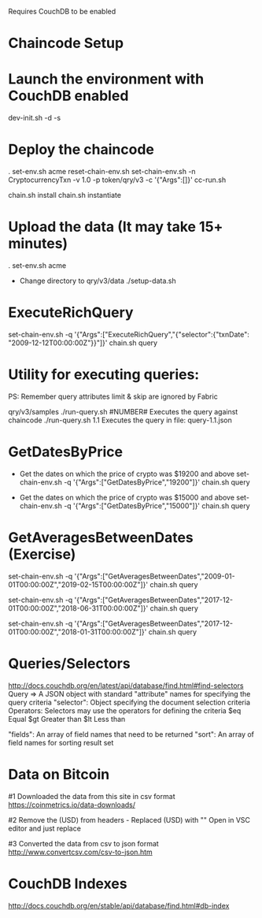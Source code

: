 Requires CouchDB to be enabled

Chaincode Setup
===============
# Launch the environment with CouchDB enabled
dev-init.sh -d -s

# Deploy the chaincode
. set-env.sh  acme
reset-chain-env.sh
set-chain-env.sh -n CryptocurrencyTxn -v 1.0 -p token/qry/v3 -c '{"Args":[]}'
cc-run.sh

chain.sh install
chain.sh instantiate

# Upload the data (It may take 15+ minutes)
. set-env.sh  acme
- Change directory to qry/v3/data
./setup-data.sh

ExecuteRichQuery
================
set-chain-env.sh -q '{"Args":["ExecuteRichQuery","{\"selector\":{\"txnDate\": \"2009-12-12T00:00:00Z\"}}"]}'
chain.sh query

# Utility for executing queries:
PS: Remember query attributes limit & skip are ignored by Fabric

qry/v3/samples
./run-query.sh    #NUMBER#      Executes the query against chaincode
./run-query.sh    1.1           Executes the query in file:  query-1.1.json

GetDatesByPrice
===============
- Get the dates on which the price of crypto was $19200 and above
set-chain-env.sh -q '{"Args":["GetDatesByPrice","19200"]}'
chain.sh query

- Get the dates on which the price of crypto was $15000 and above
set-chain-env.sh -q '{"Args":["GetDatesByPrice","15000"]}'
chain.sh query

GetAveragesBetweenDates (Exercise)
==================================
set-chain-env.sh -q '{"Args":["GetAveragesBetweenDates","2009-01-01T00:00:00Z","2019-02-15T00:00:00Z"]}'
chain.sh query

set-chain-env.sh -q '{"Args":["GetAveragesBetweenDates","2017-12-01T00:00:00Z","2018-06-31T00:00:00Z"]}'
chain.sh query

set-chain-env.sh -q '{"Args":["GetAveragesBetweenDates","2017-12-01T00:00:00Z","2018-01-31T00:00:00Z"]}'
chain.sh query



Queries/Selectors
=================
http://docs.couchdb.org/en/latest/api/database/find.html#find-selectors
Query => A JSON object with standard "attribute" names for specifying the query criteria
"selector": Object specifying the document selection criteria
            Operators:
            Selectors may use the operators for defining the criteria
            $eq     Equal
            $gt     Greater than
            $lt     Less than

"fields":   An array of field names that need to be returned
"sort":     An array of field names for sorting result set


Data on Bitcoin
===============
#1 Downloaded the data from this site in csv format
https://coinmetrics.io/data-downloads/

#2 Remove the (USD) from headers - Replaced (USD)  with ""
Open in VSC editor and just replace

#3 Converted the data from csv to json format
http://www.convertcsv.com/csv-to-json.htm



CouchDB Indexes
===============
http://docs.couchdb.org/en/stable/api/database/find.html#db-index
